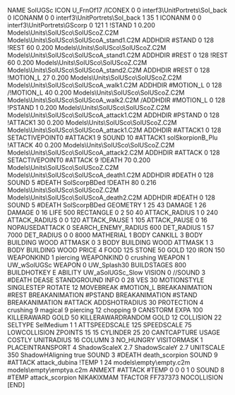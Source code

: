 NAME SolUGSc
ICON U_FrnOf17
/ICONEX 0 0 interf3\UnitPortrets\Sol_back 0
ICONANM 0 0 interf3\UnitPortrets\Sol_back 1 35 1
ICONANM 0 0 interf3\UnitPortrets\GScorp 0 121 1
!STAND          1 0.200 Models\Units\SolUSco\SolUScoZ.C2M Models\Units\SolUSco\SolUScoA_stand1.C2M
ADDHDIR #STAND 0 128
!REST          60 0.200 Models\Units\SolUSco\SolUScoZ.C2M Models\Units\SolUSco\SolUScoA_stand1.C2M
ADDHDIR #REST 0 128
!REST          60 0.200 Models\Units\SolUSco\SolUScoZ.C2M Models\Units\SolUSco\SolUScoA_stand2.C2M
ADDHDIR #REST 0 128
!MOTION_L      27 0.200 Models\Units\SolUSco\SolUScoZ.C2M Models\Units\SolUSco\SolUScoA_walk1.C2M
ADDHDIR #MOTION_L 0 128
/!MOTION_L      40 0.200 Models\Units\SolUSco\SolUScoZ.C2M Models\Units\SolUSco\SolUScoA_walk2.C2M
/ADDHDIR #MOTION_L 0 128
!PSTAND        1  0.200 Models\Units\SolUSco\SolUScoZ.C2M Models\Units\SolUSco\SolUScoA_attack1.C2M
ADDHDIR #PSTAND 0 128 
!ATTACK1       30 0.200 Models\Units\SolUSco\SolUScoZ.C2M Models\Units\SolUSco\SolUScoA_attack1.C2M
ADDHDIR #ATTACK1 0 128
SETACTIVEPOINT0 #ATTACK1 9
SOUND 10 #ATTACK1 solSkorpionB_Plu
!ATTACK        40 0.200 Models\Units\SolUSco\SolUScoZ.C2M Models\Units\SolUSco\SolUScoA_attack2.C2M
ADDHDIR #ATTACK 0 128
SETACTIVEPOINT0 #ATTACK 9
!DEATH         70 0.200 Models\Units\SolUSco\SolUScoZ.C2M Models\Units\SolUSco\SolUScoA_death1.C2M
ADDHDIR #DEATH 0 128
SOUND 5 #DEATH SolScorpBDed
!DEATH         80 0.216 Models\Units\SolUSco\SolUScoZ.C2M Models\Units\SolUSco\SolUScoA_death2.C2M
ADDHDIR #DEATH 0 128
SOUND 5 #DEATH SolScorpBDed
GEOMETRY 1 25 43
DAMAGE   1 26
DAMAGE   0 16
LIFE     500
RECTANGLE 0 2 50 40
ATTACK_RADIUS 1 0 240
ATTACK_RADIUS 0 0 120
ATTACK_PAUSE  1 105
ATTACK_PAUSE  0 16
NOPAUSEDATTACK 0
SEARCH_ENEMY_RADIUS 600
DET_RADIUS 		1 57 7000
DET_RADIUS 		0 0 8000
MATHERIAL 1 BODY
CANKILL 3 BODY BUILDING WOOD
ATTMASK 0 3 BODY BUILDING WOOD 
ATTMASK 1 3 BODY BUILDING WOOD 
PRICE 	 4 FOOD 125 STONE 50 GOLD 120 IRON 150
WEAPONKIND 1 piercing
WEAPONKIND 0 crushing
WEAPON 1 UW_wSolUGSc
WEAPON 0 UW_Splash30
BUILDSTAGES 800
BUILDHOTKEY		E
ABILITY UW_aSolUGSc_Slow
VISION 0
//SOUND 3 #DEATH DEASE
STANDGROUND
INFO 0 28
VES 30
MOTIONSTYLE SINGLESTEP
ROTATE 12
MOVEBREAK #MOTION_L
BREAKANIMATION #REST
BREAKANIMATION #PSTAND
BREAKANIMATION #STAND
BREAKANIMATION #ATTACK
ADDSHOTRADIUS 30
PROTECTION 4 crushing 9 magical 9 piercing 12 chopping 9
CANSTORM
EXPA 100
KILLERAWARD             GOLD 50
KILLERAWARDRANDOM       GOLD 12
COLLISION 22
SELTYPE SelMedium 1 1
ATTSPEEDSCALE 125
SPEEDSCALE 75
LOWCOLLISION
ZPOINTS 15 15
CYLINDER 25 20
CANTCAPTURE
USAGE COSTLY
UNITRADIUS 16
COLUMN 3
NO_HUNGRY
VISITORMASK 		1
PLACEINTRANSPORT 	4
ShadowScaleX 2.7
ShadowScaleY 2.7
UNITSCALE 350
ShadowHAligning true
SOUND 3 #DEATH death_scorpion
SOUND 9 #ATTACK attack_dubina
!TEMP  1 24 models\empty\empty.c2m models\empty\emptya.c2m
ANMEXT #ATTACK #TEMP 0 0 0 1 0
SOUND 8 #TEMP attack_scorpion
NIKAKIXMAM
TFACTOR FF737373
NOCOLLISION
[END]
